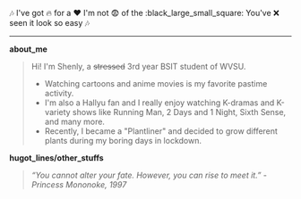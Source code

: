 :notes: I've got :fire: for a :heart:
I'm not :fearful: of the :black_large_small_square:
You've :x: seen it look so easy :notes:
***
**about_me**
>Hi! I'm Shenly, a ~~stressed~~ 3rd year BSIT student of WVSU. 
>- Watching cartoons and anime movies is my favorite pastime activity. 
>- I'm also a Hallyu fan and I really enjoy watching K-dramas and K-variety shows like Running Man, 2 Days and 1 Night, Sixth Sense, and many more. 
>- Recently, I became a "Plantliner" and decided to grow different plants during my boring days in lockdown. 

**hugot_lines/other_stuffs**
> *“You cannot alter your fate. However, you can rise to meet it.” - Princess Mononoke, 1997*
